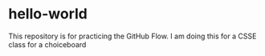 # hello-world
This repository is for practicing the GitHub Flow.
I am doing this for a CSSE class for a choiceboard
